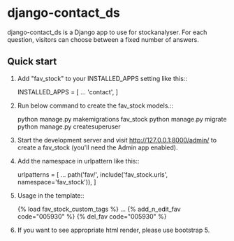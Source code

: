 django-contact_ds
==========

django-contact_ds is a Django app to use for stockanalyser. For each question,
visitors can choose between a fixed number of answers.

Quick start
------------

1. Add "fav_stock" to your INSTALLED_APPS setting like this::

    INSTALLED_APPS = [
        ...
        'contact',
    ]

2. Run below command to create the fav_stock models.::

    python manage.py makemigrations fav_stock
    python manage.py migrate
    python manage.py createsuperuser

3. Start the development server and visit http://127.0.0.1:8000/admin/
   to create a fav_stock (you'll need the Admin app enabled).

4. Add the namespace in urlpattern like this::

    urlpatterns = [
    ...
      path('fav/', include('fav_stock.urls', namespace='fav_stock')),
    ]

5. Usage in the template::

    {% load fav_stock_custom_tags %}
    ...
    {% add_n_edit_fav code="005930" %}
    {% del_fav code="005930" %}

6. If you want to see appropriate html render, please use bootstrap 5.
